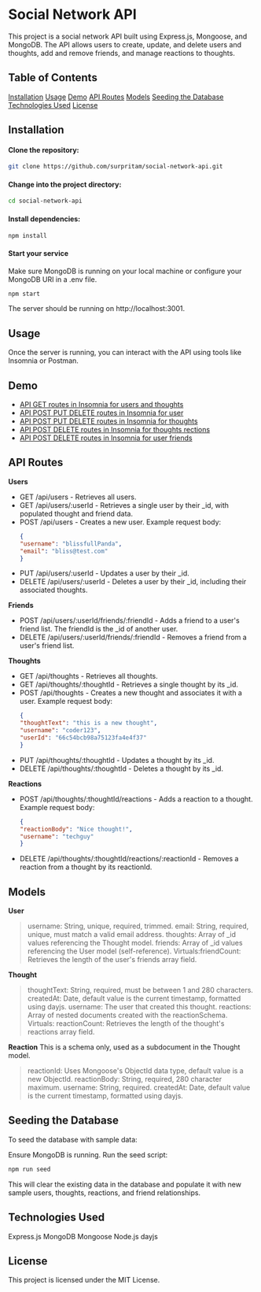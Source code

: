 # Social Network API

This project is a social network API built using Express.js, Mongoose, and MongoDB. The API allows users to create, update, and delete users and thoughts, add and remove friends, and manage reactions to thoughts.

## Table of Contents

[Installation](#installation)
[Usage](#usage)
[Demo](#demo)
[API Routes](#api-routes)
[Models](#models)
[Seeding the Database](#seeding-the-database)
[Technologies Used](#technologies-used)
[License](#license)


## Installation

#### Clone the repository:
```sh
git clone https://github.com/surpritam/social-network-api.git
```
#### Change into the project directory:
```sh
cd social-network-api
```
#### Install dependencies:
```sh
npm install
```
#### Start your service
Make sure MongoDB is running on your local machine or configure your MongoDB URI in a .env file.
```sh
npm start
```
The server should be running on http://localhost:3001.

## Usage

Once the server is running, you can interact with the API using tools like Insomnia or Postman.

## Demo
 - [API GET routes in Insomnia for users and thoughts](https://drive.google.com/file/d/1jcretxVGb4oFW1boms5lAvyuXhlF7iEI/view?usp=sharing)
 - [API POST PUT DELETE routes in Insomnia for user](https://drive.google.com/file/d/1IIpBD2hDvtSKJi8Y3nyZW5zIdojs3ouT/view?usp=sharing)
 - [API POST PUT DELETE routes in Insomnia for thoughts](https://drive.google.com/file/d/1yOuEaH9w5mOnDJGkLFNEKrycNg3MJ7gk/view?usp=sharing)
 - [API POST DELETE routes in Insomnia for thoughts rections](https://drive.google.com/file/d/12bC0Gv9jTs02Lr4No_AJGnXU5h-PAYza/view?usp=sharing)
 - [API POST DELETE routes in Insomnia for user friends](https://drive.google.com/file/d/1cXo9Aw2B3QC3ktOtIt0mTN7oQQYkVUDh/view?usp=sharing)

## API Routes

**Users** 
* GET /api/users - Retrieves all users.
* GET /api/users/:userId - Retrieves a single user by their _id, with populated thought and friend data.
* POST /api/users - Creates a new user.
    Example request body:
    ```json
    {
    "username": "blissfullPanda",
    "email": "bliss@test.com"
    }
    ```
* PUT /api/users/:userId - Updates a user by their _id.
* DELETE /api/users/:userId - Deletes a user by their _id, including their associated thoughts.

**Friends**
* POST /api/users/:userId/friends/:friendId - Adds a friend to a user's friend list. The friendId is the _id of another user.
* DELETE /api/users/:userId/friends/:friendId - Removes a friend from a user's friend list.

**Thoughts**
* GET /api/thoughts - Retrieves all thoughts.
* GET /api/thoughts/:thoughtId - Retrieves a single thought by its _id.
* POST /api/thoughts - Creates a new thought and associates it with a user.
    Example request body:
    ```json
    {
    "thoughtText": "this is a new thought",
    "username": "coder123",
    "userId": "66c54bcb98a75123fa4e4f37"
    }
    ```
* PUT /api/thoughts/:thoughtId - Updates a thought by its _id.
* DELETE /api/thoughts/:thoughtId - Deletes a thought by its _id.

**Reactions**
* POST /api/thoughts/:thoughtId/reactions - Adds a reaction to a thought.
    Example request body:
    ```json
    {
    "reactionBody": "Nice thought!",
    "username": "techguy"
    }
    ```
* DELETE /api/thoughts/:thoughtId/reactions/:reactionId - Removes a reaction from a thought by its reactionId.

## Models

**User**
>username: String, unique, required, trimmed.
email: String, required, unique, must match a valid email address.
thoughts: Array of _id values referencing the Thought model.
friends: Array of _id values referencing the User model (self-reference).
Virtuals:friendCount: Retrieves the length of the user's friends array field.

**Thought**
>thoughtText: String, required, must be between 1 and 280 characters.
createdAt: Date, default value is the current timestamp, formatted using dayjs.
username: The user that created this thought.
reactions: Array of nested documents created with the reactionSchema.
Virtuals:
reactionCount: Retrieves the length of the thought's reactions array field.

**Reaction**
This is a schema only, used as a subdocument in the Thought model.

>reactionId: Uses Mongoose's ObjectId data type, default value is a new ObjectId.
reactionBody: String, required, 280 character maximum.
username: String, required.
createdAt: Date, default value is the current timestamp, formatted using dayjs.

## Seeding the Database

To seed the database with sample data:

Ensure MongoDB is running.
Run the seed script:
```sh
npm run seed
```
This will clear the existing data in the database and populate it with new sample users, thoughts, reactions, and friend relationships.

## Technologies Used

Express.js
MongoDB
Mongoose
Node.js
dayjs

## License
This project is licensed under the MIT License.
